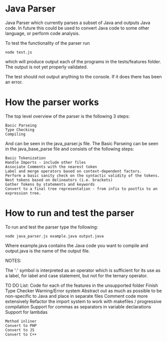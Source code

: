 # Java Parser
Java Parser which currently parses a subset of Java and outputs Java code. In future this could be used to convert Java code to some other language, or perform code analysis.

To test the functionality of the parser run

```
node test.js
```

which will produce output each of the programs in the tests/features folder. The output is not yet properly validated.

The test should not output anything to the console. If it does there has been an error.

# How the parser works

The top level overview of the parser is the following 3 steps:

    Basic Parseing
    Type Checking
    Compiling

And can be seen in the java_parser.js file.
The Basic Parseing can be seen in the java_base_parse file and consists of the following steps:

    Basic Tokenization
    Handle Imports - include other files
    Associate Comments with the nearest token
    Label and merge operators based on context-dependent factors.
    Perform a basic sanity check on the syntactic validity of the tokens.
    Nest tokens based on delineators (i.e. brackets)
    Gather Tokens by statements and keywords
    Convert to a final tree representation - from infix to postfix to an expression tree.

# How to run and test the parser

To run and test the parser type the following:

```
node java_parser.js example.java output.java
```

Where example.java contains the Java code you want to compile and output.java is the name of the output file.

NOTES:

The ':' symbol is interpreted as an operator which is sufficient for its use as a label, for label and case statement, but not for the ternary operator.

TO DO List:
	Code for each of the features in the unsupported folder
	Finish Type Checker
	Warning/Error system
	Abstract out as much as possible to be non-specific to Java and place in separate files
	Comment code more extensively
	Refactor the import system to work with makefiles / progressive compilation
	Support for commas as separators in variable declarations
	Support for lambdas
	
	Method inliner
	Convert to PHP
	Convert to JS
	Convert to C++
